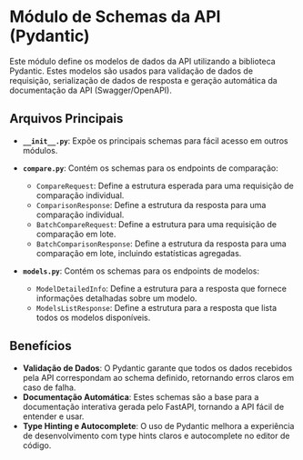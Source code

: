 # Módulo de Schemas da API (Pydantic)

Este módulo define os modelos de dados da API utilizando a biblioteca Pydantic. Estes modelos são usados para validação de dados de requisição, serialização de dados de resposta e geração automática da documentação da API (Swagger/OpenAPI).

## Arquivos Principais

- **`__init__.py`**: Expõe os principais schemas para fácil acesso em outros módulos.

- **`compare.py`**: Contém os schemas para os endpoints de comparação:
    - `CompareRequest`: Define a estrutura esperada para uma requisição de comparação individual.
    - `ComparisonResponse`: Define a estrutura da resposta para uma comparação individual.
    - `BatchCompareRequest`: Define a estrutura para uma requisição de comparação em lote.
    - `BatchComparisonResponse`: Define a estrutura da resposta para uma comparação em lote, incluindo estatísticas agregadas.

- **`models.py`**: Contém os schemas para os endpoints de modelos:
    - `ModelDetailedInfo`: Define a estrutura para a resposta que fornece informações detalhadas sobre um modelo.
    - `ModelsListResponse`: Define a estrutura para a resposta que lista todos os modelos disponíveis.

## Benefícios

- **Validação de Dados**: O Pydantic garante que todos os dados recebidos pela API correspondam ao schema definido, retornando erros claros em caso de falha.
- **Documentação Automática**: Estes schemas são a base para a documentação interativa gerada pelo FastAPI, tornando a API fácil de entender e usar.
- **Type Hinting e Autocomplete**: O uso de Pydantic melhora a experiência de desenvolvimento com type hints claros e autocomplete no editor de código.
